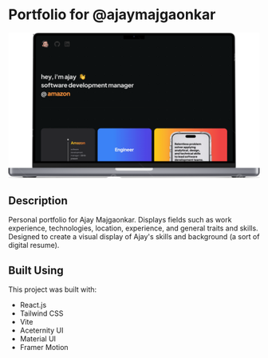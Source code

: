 # Portfolio for **@ajaymajgaonkar**

![title](/src/assets/mac.png)

## Description

Personal portfolio for Ajay Majgaonkar. Displays fields such as work experience, technologies, location, experience, and general traits and skills. Designed to create a visual display of Ajay's skills and background (a sort of digital resume). 

## Built Using

This project was built with: 

- React.js
- Tailwind CSS
- Vite
- Aceternity UI
- Material UI
- Framer Motion

